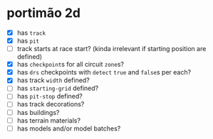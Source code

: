 # portimão 2d

- [x] has `track`
- [x] has `pit`
- [ ] track starts at race start? (kinda irrelevant if starting position are defined)
- [x] has `checkpoint`s for all circuit `zone`s?
- [x] has `drs` checkpoints with `detect` `true` and `false`s per each?
- [x] has track `width` defined?
- [ ] has `starting-grid` defined?
- [ ] has `pit-stop` defined?
- [ ] has track decorations?
- [ ] has buildings?
- [ ] has terrain materials?
- [ ] has models and/or model batches?
